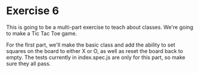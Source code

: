 # Exercise 6

This is going to be a multi-part exercise to teach about classes. We're going to make a Tic Tac Toe game.

For the first part, we'll make the basic class and add the ability to set squares on the board to either X or O, as well as reset the board back to empty. The tests currently in index.spec.js are only for this part, so make sure they all pass.

